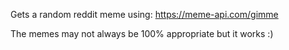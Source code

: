 Gets a random reddit meme using: https://meme-api.com/gimme

The memes may not always be 100% appropriate but it works :)
